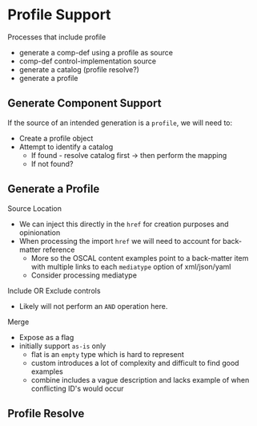 # Profile Support

Processes that include profile

- generate a comp-def using a profile as source
- comp-def control-implementation source
- generate a catalog (profile resolve?) 
- generate a profile

## Generate Component Support

If the source of an intended generation is a `profile`, we will need to:
- Create a profile object
- Attempt to identify a catalog
  - If found - resolve catalog first -> then perform the mapping
  - If not found?

## Generate a Profile

Source Location
- We can inject this directly in the `href` for creation purposes and opinionation
- When processing the import `href` we will need to account for back-matter reference
  - More so the OSCAL content examples point to a back-matter item with multiple links to each `mediatype` option of xml/json/yaml
  - Consider processing mediatype

Include OR Exclude controls
- Likely will not perform an `AND` operation here. 

Merge
- Expose as a flag
- initially support `as-is` only
  - flat is an `empty` type which is hard to represent
  - custom introduces a lot of complexity and difficult to find good examples
  - combine includes a vague description and lacks example of when conflicting ID's would occur

## Profile Resolve

